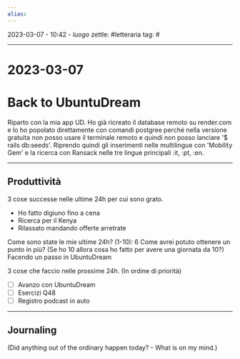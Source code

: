 ```yaml
---
alias: 
---
```

2023-03-07 - 10:42 - *luogo*
zettle: #letteraria
tag: #

---
# 2023-03-07


# Back to UbuntuDream
Riparto con la mia app UD. Ho già ricreato il database remoto su render.com e lo ho popolato direttamente con comandi postgree perché nella versione gratuita non posso usare il terminale remoto e quindi non posso lanciare '$ rails db:seeds'.
Riprendo quindi gli inserimenti nelle multilingue con 'Mobility Gem' e la ricerca con Ransack nelle tre lingue principali :it, :pt, :en.

---
## Produttività
3 cose successe nelle ultime 24h per cui sono grato.
- Ho fatto digiuno fino a cena
- Ricerca per il Kenya
- Rilassato mandando offerte arretrate

Come sono state le mie ultime 24h? (1-10): 6
Come avrei potuto ottenere un punto in più? 
(Se ho 10 allora cosa ho fatto per avere una giornata da 10?)
Facendo un passo in UbuntuDream

3 cose che faccio nelle prossime 24h. (In ordine di priorità)
- [ ] Avanzo con UbuntuDream
- [ ] Esercizi Q48
- [ ] Registro podcast in auto

---
## Journaling
(Did anything out of the ordinary happen today? - What is on my mind.)
